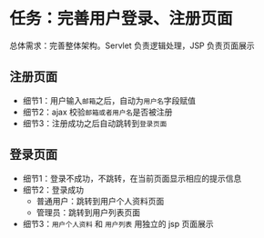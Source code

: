 # 任务：完善用户登录、注册页面

总体需求：完善整体架构。Servlet 负责逻辑处理，JSP 负责页面展示

## 注册页面

- 细节1：用户输入`邮箱`之后，自动为`用户名`字段赋值
- 细节2：ajax 校验`邮箱或者用户名`是否被注册
- 细节3：注册成功之后自动跳转到`登录页面`

## 登录页面

- 细节1：登录不成功，不跳转，在当前页面显示相应的提示信息
- 细节2：登录成功
  - 普通用户：跳转到用户个人资料页面
  - 管理员：跳转到用户列表页面
- 细节3：`用户个人资料` 和 `用户列表` 用独立的 jsp 页面展示

